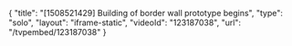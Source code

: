 {
    "title": "[1508521429] Building of border wall prototype begins",
    "type": "solo",
    "layout": "iframe-static",
    "videoId": "123187038",
    "url": "\/tvpembed\/123187038"
}